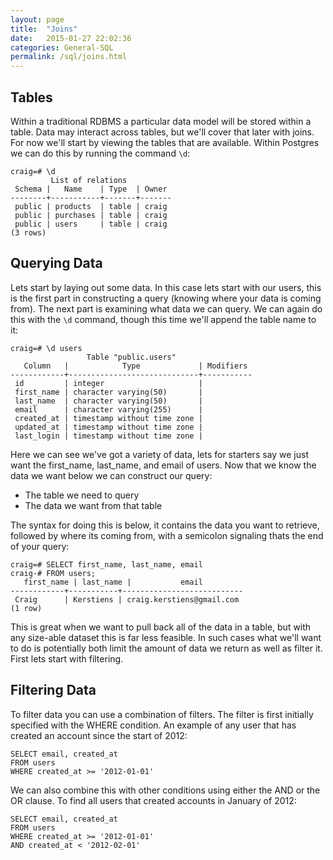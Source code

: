 ```yaml
---
layout: page
title:  "Joins"
date:   2015-01-27 22:02:36
categories: General-SQL
permalink: /sql/joins.html
---
```


Tables
------

Within a traditional RDBMS a particular data model will be stored within a table. Data may interact across tables, but we'll cover that later with joins. For now we'll start by viewing the tables that are available. Within Postgres we can do this by running the command `\d`:

    craig=# \d
             List of relations
     Schema |   Name    | Type  | Owner 
    --------+-----------+-------+-------
     public | products  | table | craig
     public | purchases | table | craig
     public | users     | table | craig
    (3 rows)

Querying Data
-------------

Lets start by laying out some data. In this case lets start with our users, this is the first part in constructing a query (knowing where your data is coming from). The next part is examining what data we can query. We can again do this with the `\d` command, though this time we'll append the table name to it:

    craig=# \d users
                     Table "public.users"
       Column   |            Type             | Modifiers 
    ------------+-----------------------------+-----------
     id         | integer                     | 
     first_name | character varying(50)       | 
     last_name  | character varying(50)       | 
     email      | character varying(255)      | 
     created_at | timestamp without time zone | 
     updated_at | timestamp without time zone | 
     last_login | timestamp without time zone | 


Here we can see we've got a variety of data, lets for starters say we just want the first_name, last_name, and email of users. Now that we know the data we want below we can construct our query:

-   The table we need to query
-   The data we want from that table

The syntax for doing this is below, it contains the data you want to retrieve, followed by where its coming from, with a semicolon signaling thats the end of your query:

    craig=# SELECT first_name, last_name, email 
    craig-# FROM users;
       first_name | last_name |           email           
    ------------+-----------+---------------------------
     Craig      | Kerstiens | craig.kerstiens@gmail.com
    (1 row)


This is great when we want to pull back all of the data in a table, but with any size-able dataset this is far less feasible. In such cases what we'll want to do is potentially both limit the amount of data we return as well as filter it. First lets start with filtering.

Filtering Data
--------------

To filter data you can use a combination of filters. The filter is first initially specified with the WHERE condition. An example of any user that has created an account since the start of 2012:


    SELECT email, created_at
    FROM users
    WHERE created_at >= '2012-01-01'

We can also combine this with other conditions using either the AND or the OR clause. To find all users that created accounts in January of 2012:

    SELECT email, created_at
    FROM users
    WHERE created_at >= '2012-01-01'
    AND created_at < '2012-02-01'

